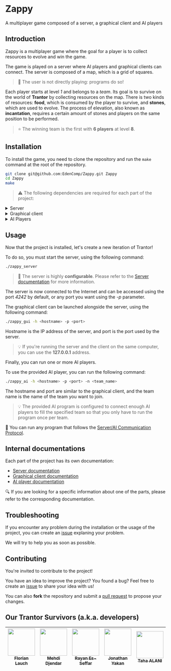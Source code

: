 # Zappy

A multiplayer game composed of a server, a graphical client and AI players

## Introduction

Zappy is a multiplayer game where the goal for a player is to collect resources to evolve and win the game.

The game is played on a server where AI players and graphical clients can connect.
The server is composed of a map, which is a grid of squares.

> :rocket: The user is not directly playing: programs do so!

Each player starts at level *1* and belongs to a _team_. Its goal is to survive on the world of **Trantor** by collecting resources on the map.
There is two kinds of resources: **food**, which is consumed by the player to survive, and **stones**, which are used to evolve.
The process of elevation, also known as **incantation**, requires a certain amount of stones and players on the same position to be performed.

> :star: The winning team is the first with **6 players** at level **8**.

## Installation

To install the game, you need to clone the repository and run the `make` command at the root of the repository.

```bash
git clone git@github.com:EdenComp/Zappy.git Zappy
cd Zappy
make
```

> :warning: The following dependencies are required for each part of the project:

<details>
  <summary>Server</summary>
  <p>The only dependencies required for the server are the standard lib C and a C compiler, which are mostly already installed on your computer.</p>
  <p>Here are some resources that could help you in case of troubleshoots:</p>
  <ul>
    <li><a href="https://www.gnu.org/software/libc/manual/html_node/Installation.html">Standard Library C installation</a></li>
    <li><a href="https://gcc.gnu.org/install/">GNU C Compiler (gcc) installation</a></li>
  </ul>
</details>

<details>
  <summary>Graphical client</summary>
  <p>The graphical client is using <a href="">Raylib</a> for rendering purposes, coupled to the C++ language, which is most of the times already available on your computer.</p>
  <p>If you're using the <strong>Fedora</strong> Linux distribution, you can <code>make install</code> for an automatic installation of the Raylib.</p> 
  <p>If you're using <strong>Arch Linux</strong>, Raylib can be installed using <strong>pacman</strong> with the following command: <code>sudo pacman -Sy raylib</code></p>
  <p>If you're using none of them, you can check the <a href="https://github.com/raysan5/raylib/wiki">Raylib Wiki</a> which contains installation steps for several configurations.</p>
</details>

<details>
  <summary>AI Players</summary>
  <p>The AI player we used is developed in Python, using the <code>pycryptodome</code> package.</p>
  <ul>
    <li><a href="https://docs.python.org/3/using/unix.html">Python installation</a></li>
    <li>The required package can be installed using <code>pip install pycryptodome</code></li>
  </ul>
</details>

## Usage

Now that the project is installed, let's create a new iteration of Trantor!

To do so, you must start the server, using the following command:

```bash
./zappy_server
```

> :wrench: The server is highly **configurable**. Please refer to the [Server documentation](./server/README.md) for more information. 

The server is now connected to the Internet and can be accessed using the port *4242* by default, or any port you want using the *-p* parameter.

The graphical client can be launched alongside the server, using the following command:

```bash
./zappy_gui -h <hostname> -p <port>
```

Hostname is the IP address of the server, and port is the port used by the server.

> :bulb: If you're running the server and the client on the same computer, you can use the **127.0.0.1** address.

Finally, you can run one or more AI players.

To use the provided AI player, you can run the following command:

```bash
./zappy_ai -h <hostname> -p <port> -n <team_name>
```

The hostname and port are similar to the graphical client, and the team name is the name of the team you want to join.

> :bulb: The provided AI program is configured to connect enough AI players to fill the specified team so that you only have to run the program once per team.

:rocket: You can run any program that follows the [Server/AI Communication Protocol](./server/README.md#server--ai-communication-protocol).

## Internal documentations

Each part of the project has its own documentation:

- [Server documentation](./server/README.md)
- [Graphical client documentation](./client/README.md)
- [AI player documentation](./ai/README.md)

:mag: If you are looking for a specific information about one of the parts, please refer to the corresponding documentation.

## Troubleshooting

If you encounter any problem during the installation or the usage of the project, you can create an [issue](https://github.com/EdenComp/Zappy/issues/) explaning your problem.

We will try to help you as soon as possible.

## Contributing

You're invited to contribute to the project!

You have an idea to improve the project? You found a bug? Feel free to create an [issue](https://github.com/EdenComp/Zappy/issues/) to share your idea with us!

You can also **fork** the repository and submit a [pull request](https://github.com/EdenComp/Zappy/pulls/) to propose your changes.

## Our Trantor Survivors (a.k.a. developers)

| [<img src="https://github.com/EdenComp.png?size=85" width=85><br><sub>Florian Lauch</sub>](https://github.com/EdenComp) | [<img src="https://github.com/SloWayyy.png?size=85" width=85><br><sub>Mehdi Djendar</sub>](https://github.com/SloWayyy) | [<img src="https://github.com/Sloyi.png?size=85" width=85><br><sub>Rayan Es-Seffar</sub>](https://github.com/Sloyi) | [<img src="https://github.com/JonathanYakan.png?size=85" width=85><br><sub>Jonathan Yakan</sub>](https://github.com/JonathanYakan) | [<img src="https://github.com/Tahalani.png?size=85" width=85><br><sub>Taha ALANI</sub>](https://github.com/Tahalani) | [<img src="https://github.com/kvn703.png?size=85" width=85><br><sub>Kevin NADARAJAH</sub>](https://github.com/kvn703) |
|:-----------------------------------------------------------------------------------------------------------------------:|:-----------------------------------------------------------------------------------------------------------------------:|:-------------------------------------------------------------------------------------------------------------------:|:----------------------------------------------------------------------------------------------------------------------------------:|:--------------------------------------------------------------------------------------------------------------:|:--------------------------------------------------------------------------------------------------------------------------:|

